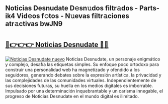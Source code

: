 ## Noticias Desnudate D𝚎sn𝚞dos filtr𝚊dos - Parts-ik4 Vid𝚎os f𝚘tos - N𝚞evas filtr𝚊ciones atr𝚊ctivas bwJN9

# <h2><a href="http://mb8w71.tromn.icu/?c=Noticias+Desnudate">🔗👉👉👉 Noticias Desnudate 🔗🔗</a></h2>

[![Noticias Desnudate nuevo](https://i.imgur.com/pEAQMta.gif)](http://mb8w71.tromn.icu/?c=Noticias+Desnudate)
Noticias Desnudate, un personaje enigmático y complejo, desafía las etiquetas simples. Su enfoque poco ortodoxo para construir una personalidad web ha magnetizado y ofendido a los seguidores, generando debates sobre la expresión artística, la privacidad y las complejidades de las comunidades virtuales. Independientemente de sus decisiones futuras, su huella en los medios digitales es imborrable. Impulsado por una determinación inquebrantable y un carisma innegable, el progreso de Noticias Desnudate en el mundo digital es ilimitado.

